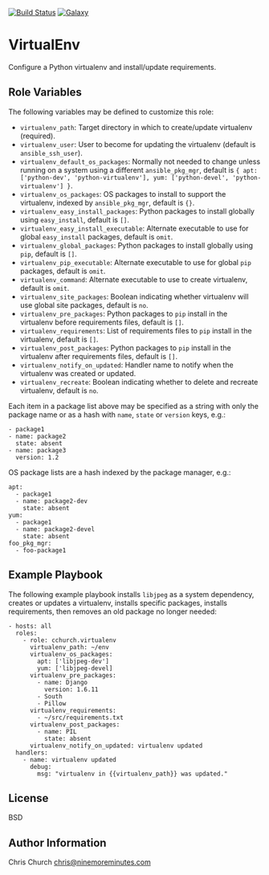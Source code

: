 [![Build Status](http://img.shields.io/travis/cchurch/ansible-role-virtualenv.svg)](https://travis-ci.org/cchurch/ansible-role-virtualenv)
[![Galaxy](http://img.shields.io/badge/galaxy-cchurch.virtualenv-blue.svg)](https://galaxy.ansible.com/cchurch/virtualenv/)

VirtualEnv
==========

Configure a Python virtualenv and install/update requirements.

Role Variables
--------------

The following variables may be defined to customize this role:

- `virtualenv_path`: Target directory in which to create/update virtualenv (required).
- `virtualenv_user`: User to become for updating the virtualenv (default is `ansible_ssh_user`).
- `virtualenv_default_os_packages`: Normally not needed to change unless running on a system using a different `ansible_pkg_mgr`, default is `{ apt: ['python-dev', 'python-virtualenv'], yum: ['python-devel', 'python-virtualenv'] }`.
- `virtualenv_os_packages`: OS packages to install to support the virtualenv, indexed by `ansible_pkg_mgr`, default is `{}`.
- `virtualenv_easy_install_packages`: Python packages to install globally using `easy_install`, default is `[]`.
- `virtualenv_easy_install_executable`: Alternate executable to use for global `easy_install` packages, default is `omit`.
- `virtualenv_global_packages`: Python packages to install globally using `pip`, default is `[]`.
- `virtualenv_pip_executable`: Alternate executable to use for global `pip` packages, default is `omit`.
- `virtualenv_command`: Alternate executable to use to create virtualenv, default is `omit`.
- `virtualenv_site_packages`: Boolean indicating whether virtualenv will use global site packages, default is `no`.
- `virtualenv_pre_packages`: Python packages to `pip` install in the virtualenv before requirements files, default is `[]`.
- `virtualenv_requirements`: List of requirements files to `pip` install in the virtualenv, default is `[]`.
- `virtualenv_post_packages`: Python packages to `pip` install in the virtualenv after requirements files, default is `[]`.
- `virtualenv_notify_on_updated`: Handler name to notify when the virtualenv was created or updated.
- `virtualenv_recreate`: Boolean indicating whether to delete and recreate virtualenv, default is `no`.

Each item in a package list above may be specified as a string with only the
package name or as a hash with `name`, `state` or `version` keys, e.g.:

    - package1
    - name: package2
      state: absent
    - name: package3
      version: 1.2

OS package lists are a hash indexed by the package manager, e.g.:

    apt:
      - package1
      - name: package2-dev
        state: absent
    yum:
      - package1
      - name: package2-devel
        state: absent
    foo_pkg_mgr:
      - foo-package1

Example Playbook
----------------

The following example playbook installs `libjpeg` as a system dependency,
creates or updates a virtualenv, installs specific packages, installs
requirements, then removes an old package no longer needed:

    - hosts: all
      roles:
        - role: cchurch.virtualenv
          virtualenv_path: ~/env
          virtualenv_os_packages:
            apt: ['libjpeg-dev']
            yum: ['libjpeg-devel]
          virtualenv_pre_packages:
            - name: Django
              version: 1.6.11
            - South
            - Pillow
          virtualenv_requirements:
            - ~/src/requirements.txt
          virtualenv_post_packages:
            - name: PIL
              state: absent
          virtualenv_notify_on_updated: virtualenv updated
      handlers:
        - name: virtualenv updated
          debug:
            msg: "virtualenv in {{virtualenv_path}} was updated."

License
-------

BSD

Author Information
------------------

Chris Church <chris@ninemoreminutes.com>
